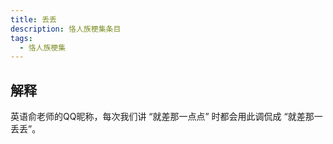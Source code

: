 ```yaml
---
title: 丢丢
description: 恪人族梗集条目
tags:
  - 恪人族梗集
---
```


## 解释

英语俞老师的QQ昵称，每次我们讲 “就差那一点点” 时都会用此调侃成 “就差那一丢丢”。

<WikiPicture src="https://wikioss.xhemj.work/krzfs/wiki/5b58437f20fa8c9ad7b56990575195f5.jpg" title="英语俞老师的QQ头像"/></WikiPicture>